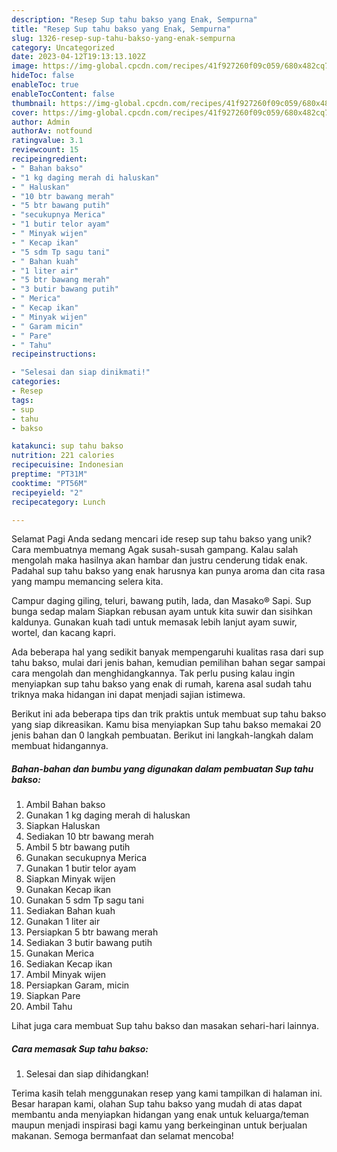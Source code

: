 ```yaml
---
description: "Resep Sup tahu bakso yang Enak, Sempurna"
title: "Resep Sup tahu bakso yang Enak, Sempurna"
slug: 1326-resep-sup-tahu-bakso-yang-enak-sempurna
category: Uncategorized
date: 2023-04-12T19:13:13.102Z
image: https://img-global.cpcdn.com/recipes/41f927260f09c059/680x482cq70/sup-tahu-bakso-foto-resep-utama.jpg
hideToc: false
enableToc: true
enableTocContent: false
thumbnail: https://img-global.cpcdn.com/recipes/41f927260f09c059/680x482cq70/sup-tahu-bakso-foto-resep-utama.jpg
cover: https://img-global.cpcdn.com/recipes/41f927260f09c059/680x482cq70/sup-tahu-bakso-foto-resep-utama.jpg
author: Admin
authorAv: notfound
ratingvalue: 3.1
reviewcount: 15
recipeingredient:
- " Bahan bakso"
- "1 kg daging merah di haluskan"
- " Haluskan"
- "10 btr bawang merah"
- "5 btr bawang putih"
- "secukupnya Merica"
- "1 butir telor ayam"
- " Minyak wijen"
- " Kecap ikan"
- "5 sdm Tp sagu tani"
- " Bahan kuah"
- "1 liter air"
- "5 btr bawang merah"
- "3 butir bawang putih"
- " Merica"
- " Kecap ikan"
- " Minyak wijen"
- " Garam micin"
- " Pare"
- " Tahu"
recipeinstructions:

- "Selesai dan siap dinikmati!"
categories:
- Resep
tags:
- sup
- tahu
- bakso

katakunci: sup tahu bakso 
nutrition: 221 calories
recipecuisine: Indonesian
preptime: "PT31M"
cooktime: "PT56M"
recipeyield: "2"
recipecategory: Lunch

---
```



Selamat Pagi Anda sedang mencari ide resep sup tahu bakso yang unik? Cara membuatnya memang Agak susah-susah gampang. Kalau salah mengolah maka hasilnya akan hambar dan justru cenderung tidak enak. Padahal sup tahu bakso yang enak harusnya kan punya aroma dan cita rasa yang mampu memancing selera kita.


Campur daging giling, teluri, bawang putih, lada, dan Masako® Sapi. Sup bunga sedap malam Siapkan rebusan ayam untuk kita suwir dan sisihkan kaldunya. Gunakan kuah tadi untuk memasak lebih lanjut ayam suwir, wortel, dan kacang kapri.

Ada beberapa hal yang sedikit banyak mempengaruhi kualitas rasa dari sup tahu bakso, mulai dari jenis bahan, kemudian pemilihan bahan segar sampai cara mengolah dan menghidangkannya. Tak perlu pusing kalau ingin menyiapkan sup tahu bakso yang enak di rumah, karena asal sudah tahu triknya maka hidangan ini dapat menjadi sajian istimewa.


Berikut ini ada beberapa tips dan trik praktis untuk membuat sup tahu bakso yang siap dikreasikan. Kamu bisa menyiapkan Sup tahu bakso memakai 20 jenis bahan dan 0 langkah pembuatan. Berikut ini langkah-langkah dalam membuat hidangannya.

<!--inarticleads1-->

##### Bahan-bahan dan bumbu yang digunakan dalam pembuatan Sup tahu bakso:

1. Ambil  Bahan bakso
1. Gunakan 1 kg daging merah di haluskan
1. Siapkan  Haluskan
1. Sediakan 10 btr bawang merah
1. Ambil 5 btr bawang putih
1. Gunakan secukupnya Merica
1. Gunakan 1 butir telor ayam
1. Siapkan  Minyak wijen
1. Gunakan  Kecap ikan
1. Gunakan 5 sdm Tp sagu tani
1. Sediakan  Bahan kuah
1. Gunakan 1 liter air
1. Persiapkan 5 btr bawang merah
1. Sediakan 3 butir bawang putih
1. Gunakan  Merica
1. Sediakan  Kecap ikan
1. Ambil  Minyak wijen
1. Persiapkan  Garam, micin
1. Siapkan  Pare
1. Ambil  Tahu


Lihat juga cara membuat Sup tahu bakso dan masakan sehari-hari lainnya. 

<!--inarticleads2-->

##### Cara memasak Sup tahu bakso:


1. Selesai dan siap dihidangkan!



Terima kasih telah menggunakan resep yang kami tampilkan di halaman ini. Besar harapan kami, olahan Sup tahu bakso yang mudah di atas dapat membantu anda menyiapkan hidangan yang enak untuk keluarga/teman maupun menjadi inspirasi bagi kamu yang berkeinginan untuk berjualan makanan. Semoga bermanfaat dan selamat mencoba!
